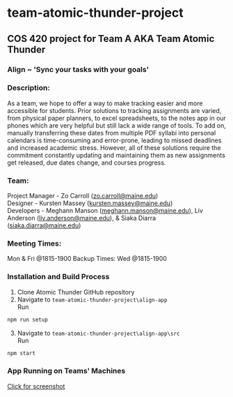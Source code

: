 # team-atomic-thunder-project
## COS 420 project for Team A AKA Team Atomic Thunder

### Align ~ 'Sync your tasks with your goals'

### Description: 
As a team, we hope to offer a way to make tracking easier and more accessible for students. Prior solutions to tracking assignments are varied, from physical paper planners, to excel spreadsheets, to the notes app in our phones which are very helpful but still lack a wide range of tools. To add on, manually transferring these dates from multiple PDF syllabi into personal calendars is time-consuming and error-prone, leading to missed deadlines and increased academic stress. However, all of these solutions require the commitment constantly updating and maintaining them as new assignments get released, due dates change, and courses progress. 

### Team: 
Project Manager - Zo Carroll (zo.carroll@maine.edu) <br />
Designer - Kursten Massey (kursten.massey@maine.edu) <br />
Developers - Meghann Manson (meghann.manson@maine.edu), Liv Anderson (liv.anderson@maine.edu), & Siaka Diarra (siaka.diarra@maine.edu) <br />

### Meeting Times:
Mon & Fri @1815-1900
Backup Times: Wed @1815-1900

### Installation and Build Process
1. Clone Atomic Thunder GitHub repository
2. Navigate to `team-atomic-thunder-project\align-app` <br />
Run
```bash
npm run setup
```
3. Navigate to `team-atomic-thunder-project\align-app\src` <br />
Run 
```bash
npm start
```

### App Running on Teams' Machines

[Click for screenshot](https://docs.google.com/document/d/13Kg4ABdhLJTuJ48swX5GOtbcQP9ssZEZYW-9z344OJ8/edit?usp=sharing
)
